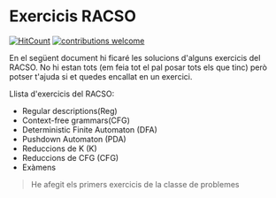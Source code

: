 # Exercicis RACSO

[![HitCount](http://hits.dwyl.io/adriacabeza/https://github.com/adriacabeza/TC.svg)](http://hits.dwyl.io/adriacabeza/https://github.com/adriacabeza/TC) [![contributions welcome](https://img.shields.io/badge/contributions-welcome-brightgreen.svg?style=flat)](https://github.com/dwyl/esta/issues)

En el següent document hi ficaré les solucions d'alguns exercicis del RACSO. No hi estan tots (em feia tot el pal posar tots els que tinc) però potser t'ajuda si et quedes encallat en un exercici. 

Llista d'exercicis del RACSO: 
- Regular descriptions(Reg)
- Context-free grammars(CFG)
- Deterministic Finite Automaton (DFA)
- Pushdown Automaton (PDA)
- Reduccions de K (K)
- Reduccions de CFG (CFG)
- Exàmens

> He afegit els primers exercicis de la classe de problemes


